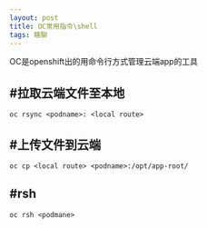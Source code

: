 ```yaml
---
layout: post
title: OC常用指令\shell
tags: 瞎聊
---
```


OC是openshift出的用命令行方式管理云端app的工具

## #拉取云端文件至本地

```shell
oc rsync <podname>: <local route> 
```

## #上传文件到云端

```shell
oc cp <local route> <podname>:/opt/app-root/
```

## #rsh

```
oc rsh <podmane>
```
